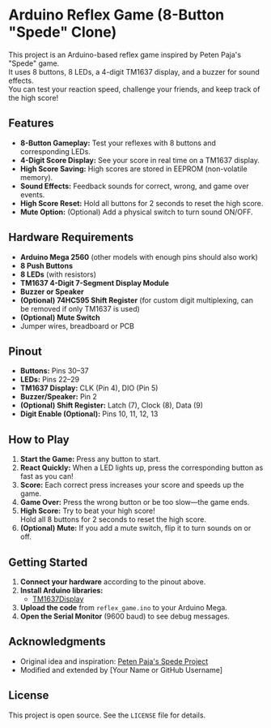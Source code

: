 # Arduino Reflex Game (8-Button "Spede" Clone)

This project is an Arduino-based reflex game inspired by Peten Paja's "Spede" game.  
It uses 8 buttons, 8 LEDs, a 4-digit TM1637 display, and a buzzer for sound effects.  
You can test your reaction speed, challenge your friends, and keep track of the high score!

## Features

- **8-Button Gameplay:** Test your reflexes with 8 buttons and corresponding LEDs.
- **4-Digit Score Display:** See your score in real time on a TM1637 display.
- **High Score Saving:** High scores are stored in EEPROM (non-volatile memory).
- **Sound Effects:** Feedback sounds for correct, wrong, and game over events.
- **High Score Reset:** Hold all buttons for 2 seconds to reset the high score.
- **Mute Option:** (Optional) Add a physical switch to turn sound ON/OFF.

## Hardware Requirements

- **Arduino Mega 2560** (other models with enough pins should also work)
- **8 Push Buttons**
- **8 LEDs** (with resistors)
- **TM1637 4-Digit 7-Segment Display Module**
- **Buzzer or Speaker**
- **(Optional) 74HC595 Shift Register** (for custom digit multiplexing, can be removed if only TM1637 is used)
- **(Optional) Mute Switch**
- Jumper wires, breadboard or PCB

## Pinout

- **Buttons:** Pins 30–37
- **LEDs:** Pins 22–29
- **TM1637 Display:** CLK (Pin 4), DIO (Pin 5)
- **Buzzer/Speaker:** Pin 2
- **(Optional) Shift Register:** Latch (7), Clock (8), Data (9)
- **Digit Enable (Optional):** Pins 10, 11, 12, 13

## How to Play

1. **Start the Game:** Press any button to start.
2. **React Quickly:** When a LED lights up, press the corresponding button as fast as you can!
3. **Score:** Each correct press increases your score and speeds up the game.
4. **Game Over:** Press the wrong button or be too slow—the game ends.
5. **High Score:** Try to beat your high score!  
   Hold all 8 buttons for 2 seconds to reset the high score.
6. **(Optional) Mute:** If you add a mute switch, flip it to turn sounds on or off.

## Getting Started

1. **Connect your hardware** according to the pinout above.
2. **Install Arduino libraries:**
    - [TM1637Display](https://github.com/avishorp/TM1637)
3. **Upload the code** from `reflex_game.ino` to your Arduino Mega.
4. **Open the Serial Monitor** (9600 baud) to see debug messages.

## Acknowledgments

- Original idea and inspiration: [Peten Paja's Spede Project](http://petenpaja.blogspot.com/2013/04/first-project-arduino-spede.html?m=1)
- Modified and extended by [Your Name or GitHub Username]

## License

This project is open source. See the `LICENSE` file for details.
